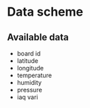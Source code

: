 # Data scheme

## Available data

- board id
- latitude
- longitude
- temperature
- humidity
- pressure
- iaq vari
